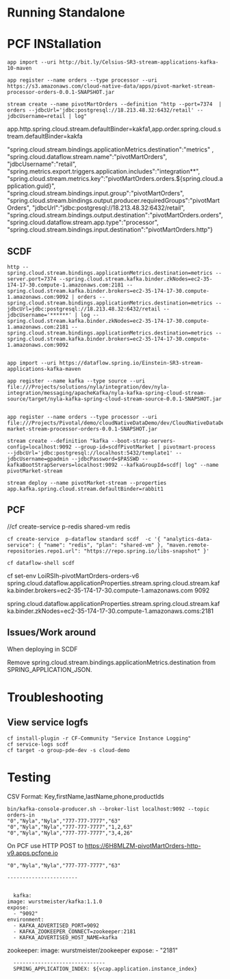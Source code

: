 # Running Standalone


# PCF INStallation

	app import --uri http://bit.ly/Celsius-SR3-stream-applications-kafka-10-maven

	app register --name orders --type processor --uri https://s3.amazonaws.com/cloud-native-data/apps/pivot-market-stream-processor-orders-0.0.1-SNAPSHOT.jar
	
	stream create --name pivotMartOrders --definition "http --port=7374  | orders --jdbcUrl='jdbc:postgresql://18.213.48.32:6432/retail' --jdbcUsername=retail | log"
	

	 
app.http.spring.cloud.stream.defaultBinder=kakfa1,app.order.spring.cloud.stream.defaultBinder=kakfa
	 

 "spring.cloud.stream.bindings.applicationMetrics.destination":"metrics"
 ,
 "spring.cloud.dataflow.stream.name":"pivotMartOrders",
 "jdbcUsername":"retail",
 "spring.metrics.export.triggers.application.includes":"integration**",
 "spring.cloud.stream.metrics.key":"pivotMartOrders.orders.${spring.cloud.application.guid}",
 "spring.cloud.stream.bindings.input.group":"pivotMartOrders",
 "spring.cloud.stream.bindings.output.producer.requiredGroups":"pivotMartOrders",
 "jdbcUrl":"jdbc:postgresql://18.213.48.32:6432/retail",
 "spring.cloud.stream.bindings.output.destination":"pivotMartOrders.orders",
 "spring.cloud.dataflow.stream.app.type":"processor",
 "spring.cloud.stream.bindings.input.destination":"pivotMartOrders.http"}


## SCDF

	http --spring.cloud.stream.bindings.applicationMetrics.destination=metrics --server.port=7374 --spring.cloud.stream.kafka.binder.zkNodes=ec2-35-174-17-30.compute-1.amazonaws.com:2181 --spring.cloud.stream.kafka.binder.brokers=ec2-35-174-17-30.compute-1.amazonaws.com:9092 | orders --spring.cloud.stream.bindings.applicationMetrics.destination=metrics --jdbcUrl=jdbc:postgresql://18.213.48.32:6432/retail --jdbcUsername='******' | log --spring.cloud.stream.kafka.binder.zkNodes=ec2-35-174-17-30.compute-1.amazonaws.com:2181 --spring.cloud.stream.bindings.applicationMetrics.destination=metrics --spring.cloud.stream.kafka.binder.brokers=ec2-35-174-17-30.compute-1.amazonaws.com:9092


	app import --uri https://dataflow.spring.io/Einstein-SR3-stream-applications-kafka-maven
	
	app register --name kafka --type source --uri file:///Projects/solutions/nyla/integration/dev/nyla-integration/messaging/apacheKafka/nyla-kafka-spring-cloud-stream-source/target/nyla-kafka-spring-cloud-stream-source-0.0.1-SNAPSHOT.jar
	
	
	app register --name orders --type processor --uri file:///Projects/Pivotal/demo/cloudNativeDataDemo/dev/CloudNativeDataDemo/supermarket/pivot-market-stream-processor-orders-0.0.1-SNAPSHOT.jar

	stream create --definition "kafka --boot-strap-servers-config=localhost:9092 --group-id=scdfPivotMarket | pivotmart-process  --jdbcUrl='jdbc:postgresql://localhost:5432/template1' --jdbcUsername=gpadmin --jdbcPassword=$PASSWD --kafkaBootStrapServers=localhost:9092 --kafkaGroupId=scdf| log" --name pivotMarket-stream
		
	stream deploy --name pivotMarket-stream --properties  app.kafka.spring.cloud.stream.defaultBinder=rabbit1
	 
## PCF 

//cf create-service  p-redis shared-vm redis
 
	cf create-service  p-dataflow standard scdf  -c '{ "analytics-data-service": { "name": "redis", "plan": "shared-vm" }, "maven.remote-repositories.repo1.url": "https://repo.spring.io/libs-snapshot" }'

	cf dataflow-shell scdf
	

cf set-env LoiRSIh-pivotMartOrders-orders-v6 spring.cloud.dataflow.applicationProperties.stream.spring.cloud.stream.kafka.binder.brokers=ec2-35-174-17-30.compute-1.amazonaws.com 9092

spring.cloud.dataflow.applicationProperties.stream.spring.cloud.stream.kafka.binder.zkNodes=ec2-35-174-17-30.compute-1.amazonaws.coms:2181
      
## Issues/Work around

When deploying in SCDF

Remove spring.cloud.stream.bindings.applicationMetrics.destination from  SPRING_APPLICATION_JSON.


# Troubleshooting

## View service logfs


	cf install-plugin -r CF-Community "Service Instance Logging"
	cf service-logs scdf
	cf target -o group-pde-dev -s cloud-demo

# Testing


CSV Format: Key,firstName,lastName,phone,productIds


	bin/kafka-console-producer.sh --broker-list localhost:9092 --topic orders-in
	"0","Nyla","Nyla","777-777-7777","63"
	"0","Nyla","Nyla","777-777-7777","1,2,63"
	"0","Nyla","Nyla","777-777-7777","3,4,26"
	
	
On PCF use HTTP POST to https://6H8MLZM-pivotMartOrders-http-v9.apps.pcfone.io

	"0","Nyla","Nyla","777-777-7777","63"
	
	-----------------------
	
	
	  kafka:
    image: wurstmeister/kafka:1.1.0
    expose:
      - "9092"
    environment:
      - KAFKA_ADVERTISED_PORT=9092
      - KAFKA_ZOOKEEPER_CONNECT=zookeeper:2181
      - KAFKA_ADVERTISED_HOST_NAME=kafka
  zookeeper:
    image: wurstmeister/zookeeper
    expose:
      - "2181"
      
      
      ------------------------------
      SPRING_APPLICATION_INDEX: ${vcap.application.instance_index}
      
      